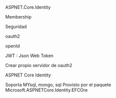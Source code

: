 ASPNET.Core.Identity 

Membership

Seguridad

oauth2

openId

JWT : Json Web Token

Crear propio servidor de oauth2


ASPNET Core Identity

Soporta MYsql, mongo, sql
Provisto por el paquete Microsoft.ASPNETCore.Identity.EFCOre

